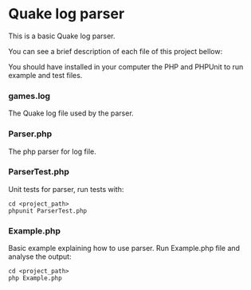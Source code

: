 # Quake log parser

This is a basic Quake log parser.

You can see a brief description of each file of this project bellow:

You should have installed in your computer the PHP and PHPUnit to run example and test files.

### games.log

The Quake log file used by the parser.

### Parser.php

The php parser for log file.

### ParserTest.php

Unit tests for parser, run tests with:

```
cd <project_path>
phpunit ParserTest.php
```

### Example.php

Basic example explaining how to use parser. Run Example.php file and analyse the output:

```
cd <project_path>
php Example.php
```
